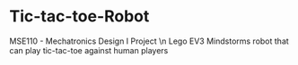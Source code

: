 # Tic-tac-toe-Robot
MSE110 - Mechatronics Design I Project \n
Lego EV3 Mindstorms robot that can play tic-tac-toe against human players

